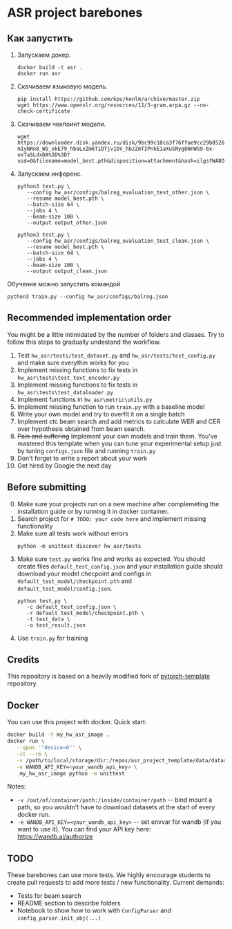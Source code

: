# ASR project barebones

## Как запустить

1. Запускаем докер.
   ```shell
   docker build -t asr .
   docker run asr
   ```
1. Скачиваем языковую модель.
   ```shell
   pip install https://github.com/kpu/kenlm/archive/master.zip
   wget https://www.openslr.org/resources/11/3-gram.arpa.gz --no-check-certificate
   ```
1. Скачиваем чекпоинт модели.
   ```shell
   wget https://downloader.disk.yandex.ru/disk/9bc99c18ca3f76ffae9cc29b8526c470c4313180b23f55f0ba8273ee4e7ae94f/634de5c9/8QS15owusqz-m1yNRn8_WS_okE79_hbaLxZm6TiDTjv1bV_hbzZmTIPnkE1aXuSNyg8NnWG9-6x-oxTaSLdxDA%3D%3D?uid=0&filename=model_best.pth&disposition=attachment&hash=ilgsfWA8OM84RYEizPtdxA%2BC3St4e5HXCV1FKmy6t4K7BBBjODfJC7b23vIzWYt/q/J6bpmRyOJonT3VoXnDag%3D%3D%3A&limit=0&content_type=application%2Fzip&owner_uid=1184656726&fsize=230184375&hid=579b5415d0a32fa41dd0cb2675e69544&media_type=compressed&tknv=v2
   ```
1. Запускаем инференс.
   ```shell
   python3 test.py \
      --config hw_asr/configs/balrog_evaluation_test_other.json \
      --resume model_best.pth \
      --batch-size 64 \
      --jobs 4 \
      --beam-size 100 \
      --output output_other.json

   python3 test.py \
      --config hw_asr/configs/balrog_evaluation_test_clean.json \
      --resume model_best.pth \
      --batch-size 64 \
      --jobs 4 \
      --beam-size 100 \
      --output output_clean.json
   ```

Обучение можно запустить командой
```shell
python3 train.py --config hw_asr/configs/balrog.json
```

## Recommended implementation order

You might be a little intimidated by the number of folders and classes. Try to follow this steps to gradually undestand
the workflow.

1) Test `hw_asr/tests/test_dataset.py`  and `hw_asr/tests/test_config.py` and make sure everythin works for you
2) Implement missing functions to fix tests in  `hw_asr\tests\test_text_encoder.py`
3) Implement missing functions to fix tests in  `hw_asr\tests\test_dataloader.py`
4) Implement functions in `hw_asr\metric\utils.py`
5) Implement missing function to run `train.py` with a baseline model
6) Write your own model and try to overfit it on a single batch
7) Implement ctc beam search and add metrics to calculate WER and CER over hypothesis obtained from beam search.
8) ~~Pain and suffering~~ Implement your own models and train them. You've mastered this template when you can tune your
   experimental setup just by tuning `configs.json` file and running `train.py`
9) Don't forget to write a report about your work
10) Get hired by Google the next day

## Before submitting

0) Make sure your projects run on a new machine after complemeting the installation guide or by 
   running it in docker container.
1) Search project for `# TODO: your code here` and implement missing functionality
2) Make sure all tests work without errors
   ```shell
   python -m unittest discover hw_asr/tests
   ```
3) Make sure `test.py` works fine and works as expected. You should create files `default_test_config.json` and your
   installation guide should download your model checpoint and configs in `default_test_model/checkpoint.pth`
   and `default_test_model/config.json`.
   ```shell
   python test.py \
      -c default_test_config.json \
      -r default_test_model/checkpoint.pth \
      -t test_data \
      -o test_result.json
   ```
4) Use `train.py` for training

## Credits

This repository is based on a heavily modified fork
of [pytorch-template](https://github.com/victoresque/pytorch-template) repository.

## Docker

You can use this project with docker. Quick start:

```bash 
docker build -t my_hw_asr_image . 
docker run \
   --gpus '"device=0"' \
   -it --rm \
   -v /path/to/local/storage/dir:/repos/asr_project_template/data/datasets \
   -e WANDB_API_KEY=<your_wandb_api_key> \
	my_hw_asr_image python -m unittest 
```

Notes:

* `-v /out/of/container/path:/inside/container/path` -- bind mount a path, so you wouldn't have to download datasets at
  the start of every docker run.
* `-e WANDB_API_KEY=<your_wandb_api_key>` -- set envvar for wandb (if you want to use it). You can find your API key
  here: https://wandb.ai/authorize

## TODO

These barebones can use more tests. We highly encourage students to create pull requests to add more tests / new
functionality. Current demands:

* Tests for beam search
* README section to describe folders
* Notebook to show how to work with `ConfigParser` and `config_parser.init_obj(...)`
